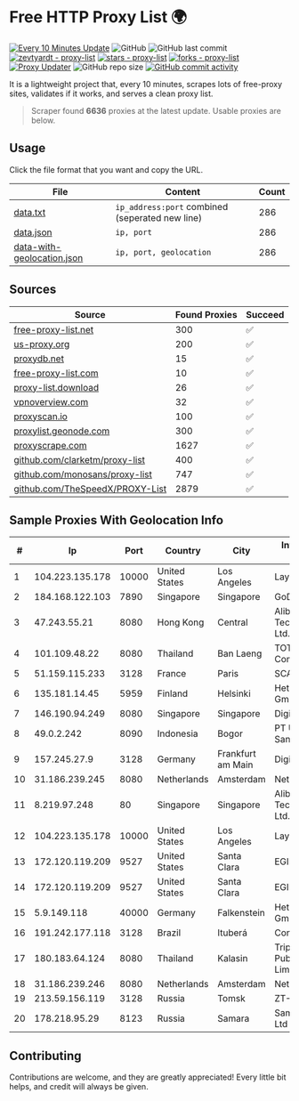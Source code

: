 
# Free HTTP Proxy List 🌍

[![Every 10 Minutes Update](https://github.com/mertguvencli/http-proxy-list/actions/workflows/main.yml/badge.svg?branch=main)](https://github.com/mertguvencli/http-proxy-list/actions/workflows/main.yml)
![GitHub](https://img.shields.io/github/license/mertguvencli/http-proxy-list)
![GitHub last commit](https://img.shields.io/github/last-commit/mertguvencli/http-proxy-list)
[![zevtyardt - proxy-list](https://img.shields.io/static/v1?label=zevtyardt&message=proxy-list&color=blue&logo=github)](https://github.com/zevtyardt/proxy-list "Go to GitHub repo")
[![stars - proxy-list](https://img.shields.io/github/stars/zevtyardt/proxy-list?style=social)](https://github.com/zevtyardt/proxy-list)
[![forks - proxy-list](https://img.shields.io/github/forks/zevtyardt/proxy-list?style=social)](https://github.com/zevtyardt/proxy-list)
[![Proxy Updater](https://github.com/zevtyardt/proxy-list/workflows/Proxy%20Updater/badge.svg)](https://github.com/zevtyardt/proxy-list/actions?query=workflow:"Proxy+Updater")
![GitHub repo size](https://img.shields.io/github/repo-size/zevtyardt/proxy-list)
[![GitHub commit activity](https://img.shields.io/github/commit-activity/m/zevtyardt/proxy-list?logo=commits)](https://github.com/zevtyardt/proxy-list/commits/main)

It is a lightweight project that, every 10 minutes, scrapes lots of free-proxy sites, validates if it works, and serves a clean proxy list.

> Scraper found **6636** proxies at the latest update. Usable proxies are below.

## Usage

Click the file format that you want and copy the URL.

|File|Content|Count|
|----|-------|-----|
|[data.txt](https://raw.githubusercontent.com/mertguvencli/http-proxy-list/main/proxy-list/data.txt)|`ip_address:port` combined (seperated new line)|286|
|[data.json](https://raw.githubusercontent.com/mertguvencli/http-proxy-list/main/proxy-list/data.json)|`ip, port`|286|
|[data-with-geolocation.json](https://raw.githubusercontent.com/mertguvencli/http-proxy-list/main/proxy-list/data-with-geolocation.json)|`ip, port, geolocation`|286|

## Sources

|Source|Found Proxies|Succeed|
|------|-------------|-------|
|[free-proxy-list.net](https://free-proxy-list.net)|300|✅|
|[us-proxy.org](https://www.us-proxy.org)|200|✅|
|[proxydb.net](http://proxydb.net)|15|✅|
|[free-proxy-list.com](https://free-proxy-list.com/?page=&port=&type%5B%5D=http&type%5B%5D=https&up_time=0&search=Search)|10|✅|
|[proxy-list.download](https://www.proxy-list.download/HTTP)|26|✅|
|[vpnoverview.com](https://vpnoverview.com/privacy/anonymous-browsing/free-proxy-servers)|32|✅|
|[proxyscan.io](https://www.proxyscan.io)|100|✅|
|[proxylist.geonode.com](https://proxylist.geonode.com/api/proxy-list?limit=300&page=1&sort_by=lastChecked&sort_type=desc&protocols=http,https)|300|✅|
|[proxyscrape.com](https://api.proxyscrape.com/v2/?request=displayproxies&protocol=http&timeout=10000&country=all&ssl=all&anonymity=all)|1627|✅|
|[github.com/clarketm/proxy-list](https://raw.githubusercontent.com/clarketm/proxy-list/master/proxy-list-raw.txt)|400|✅|
|[github.com/monosans/proxy-list](https://raw.githubusercontent.com/monosans/proxy-list/main/proxies/http.txt)|747|✅|
|[github.com/TheSpeedX/PROXY-List](https://raw.githubusercontent.com/TheSpeedX/PROXY-List/master/http.txt)|2879|✅|


## Sample Proxies With Geolocation Info

|#|Ip|Port|Country|City|Internet Service Provider|
|-|--|----|-------|----|-------------------------|
|1|104.223.135.178|10000|United States|Los Angeles|LayerHost|
|2|184.168.122.103|7890|Singapore|Singapore|GoDaddy.com, LLC|
|3|47.243.55.21|8080|Hong Kong|Central|Alibaba (US) Technology Co., Ltd.|
|4|101.109.48.22|8080|Thailand|Ban Laeng|TOT Public Company Limited|
|5|51.159.115.233|3128|France|Paris|SCALEWAY|
|6|135.181.14.45|5959|Finland|Helsinki|Hetzner Online GmbH|
|7|146.190.94.249|8080|Singapore|Singapore|DigitalOcean, LLC|
|8|49.0.2.242|8090|Indonesia|Bogor|PT Usaha Adi Sanggoro|
|9|157.245.27.9|3128|Germany|Frankfurt am Main|DigitalOcean, LLC|
|10|31.186.239.245|8080|Netherlands|Amsterdam|NetSkope Inc|
|11|8.219.97.248|80|Singapore|Singapore|Alibaba (US) Technology Co., Ltd.|
|12|104.223.135.178|10000|United States|Los Angeles|LayerHost|
|13|172.120.119.209|9527|United States|Santa Clara|EGIHosting|
|14|172.120.119.209|9527|United States|Santa Clara|EGIHosting|
|15|5.9.149.118|40000|Germany|Falkenstein|Hetzner Online GmbH|
|16|191.242.177.118|3128|Brazil|Ituberá|Conect Telecom|
|17|180.183.64.124|8080|Thailand|Kalasin|Triple T Broadband Public Company Limited|
|18|31.186.239.246|8080|Netherlands|Amsterdam|NetSkope Inc|
|19|213.59.156.119|3128|Russia|Tomsk|ZT-TOMSK|
|20|178.218.95.29|8123|Russia|Samara|Samarasvyazinform Ltd|



## Contributing

Contributions are welcome, and they are greatly appreciated! Every
little bit helps, and credit will always be given.


